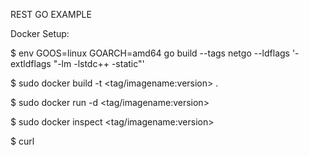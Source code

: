 REST GO EXAMPLE

Docker Setup:

$ env GOOS=linux GOARCH=amd64 go build --tags netgo --ldflags '-extldflags "-lm -lstdc++ -static"'

$ sudo docker build -t <tag/imagename:version> .

$ sudo docker run -d <tag/imagename:version>

$ sudo docker inspect <tag/imagename:version>

$ curl <container IP>
